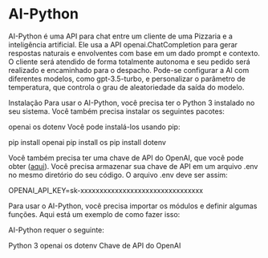 # AI-Python
AI-Python é uma API para chat entre um cliente de uma Pizzaria e a inteligência artificial. 
Ele usa a API openai.ChatCompletion para gerar respostas naturais e envolventes com base em um dado prompt e contexto. 
O cliente será atendido de forma totalmente autonoma e seu pedido será realizado e encaminhado para o despacho. 
Pode-se configurar a AI com diferentes modelos, como gpt-3.5-turbo, e personalizar o parâmetro de temperatura, que controla o grau de aleatoriedade da saída do modelo.

Instalação
Para usar o AI-Python, você precisa ter o Python 3 instalado no seu sistema. Você também precisa instalar os seguintes pacotes:

openai
os
dotenv
Você pode instalá-los usando pip:

pip install openai
pip install os
pip install dotenv

Você também precisa ter uma chave de API do OpenAI, que você pode obter ([aqui](https://platform.openai.com/)). Você precisa armazenar sua chave de API em um arquivo .env no mesmo diretório do seu código. O arquivo .env deve ser assim:

OPENAI_API_KEY=sk-xxxxxxxxxxxxxxxxxxxxxxxxxxxxxxxx


Para usar o AI-Python, você precisa importar os módulos e definir algumas funções. Aqui está um exemplo de como fazer isso:


AI-Python requer o seguinte:

Python 3
openai
os
dotenv
Chave de API do OpenAI

